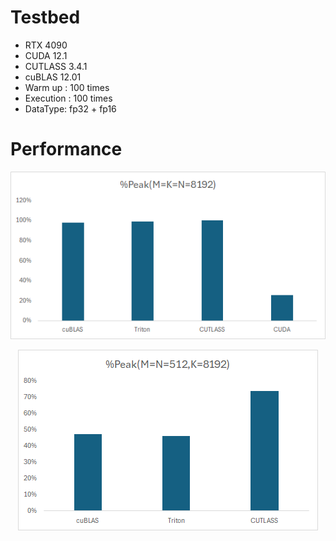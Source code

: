 # Testbed
- RTX 4090
- CUDA 12.1
- CUTLASS 3.4.1
- cuBLAS 12.01
- Warm up : 100 times 
- Execution : 100 times 
- DataType: fp32 + fp16

# Performance

<p align="center"><img src=gpu/performance/1.png></p>

<p align="center"><img src=gpu/performance/2.png></p>
